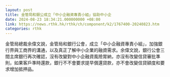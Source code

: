 ```yaml
---
layout: post
title: 金管局和銀公成立「中小企融資專責小組」協助中小企
date: 2024-08-23 18:34:21.000000000 +08:00
link: https://news.rthk.hk/rthk/ch/component/k2/1767400-20240823.htm
categories: rthk
---
```


金管局總裁余偉文說，金管局和銀行公會，成立「中小企融資專責小組」，加強銀行界與工商界的溝通，以及真正了解中小企業的融資需求。余偉文說，銀行公會三間主席銀行再次確認，沒有改變對中小企融資風險胃納，亦沒有改變信貸審批準則，如果客戶準時還款，銀行不不會要求提早償還貸款，亦不會改變信貸額度和要求增加抵押品。
